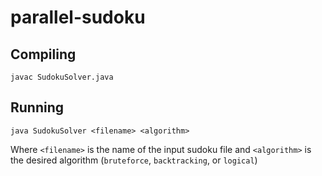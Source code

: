 # parallel-sudoku

## Compiling 
```
javac SudokuSolver.java
```

## Running
```
java SudokuSolver <filename> <algorithm>
```
Where `<filename>` is the name of the input sudoku file and `<algorithm>` is the desired algorithm (`bruteforce`, `backtracking`, or `logical`)
